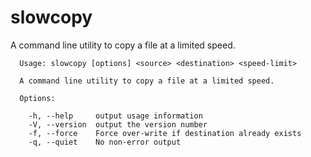 # slowcopy
A command line utility to copy a file at a limited speed.



```
  Usage: slowcopy [options] <source> <destination> <speed-limit>

  A command line utility to copy a file at a limited speed.

  Options:

    -h, --help     output usage information
    -V, --version  output the version number
    -f, --force    Force over-write if destination already exists
    -q, --quiet    No non-error output
```